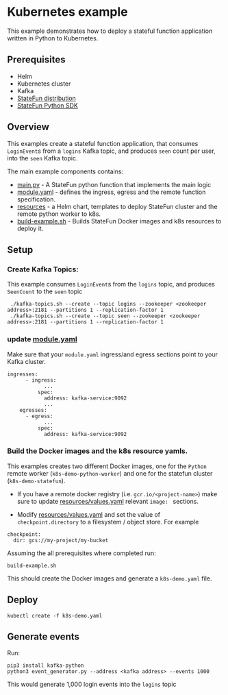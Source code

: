 # Kubernetes example

This example demonstrates how to deploy a stateful function application
written in Python to Kubernetes.

## Prerequisites 

* Helm
* Kubernetes cluster
* Kafka   
* [StateFun distribution](https://github.com/apache/flink-statefun#build)
* [StateFun Python SDK](https://github.com/apache/flink-statefun/blob/master/statefun-python-sdk/build-distribution.sh)


## Overview

This examples create a stateful function application,
that consumes `LoginEvent`s from a `logins` Kafka topic,
and produces `seen` count per user, into the `seen` Kafka topic.

The main example components contains:
- [main.py](main.py) - A StateFun python function that implements the main logic
- [module.yaml](module.yaml) - defines the ingress, egress and the remote function specification.
- [resources](resources) - a Helm chart, templates to deploy StateFun cluster and the remote python worker to k8s. 
- [build-example.sh](build-example.sh) - Builds StateFun Docker images and k8s resources to deploy it. 

## Setup

### Create Kafka Topics: 

This example consumes `LoginEvent`s from the `logins` topic, and produces `SeenCount` to
the `seen` topic
```
 ./kafka-topics.sh --create --topic logins --zookeeper <zookeeper address>:2181 --partitions 1 --replication-factor 1
 ./kafka-topics.sh --create --topic seen --zookeeper <zookeeper address>:2181 --partitions 1 --replication-factor 1
```

### update [module.yaml](module.yaml)

Make sure that your `module.yaml` ingress/and egress sections point to your
Kafka cluster. 

```
ingresses:
      - ingress:
            ...
          spec:
            address: kafka-service:9092
            ...
    egresses:
      - egress:
            ...
          spec:
            address: kafka-service:9092
```

### Build the Docker images and the k8s resource yamls.

This examples creates two different Docker images, one for the `Python` remote 
worker (`k8s-demo-python-worker`) and one for the statefun cluster (`k8s-demo-statefun`).

- If you have a remote docker registry (i.e. `gcr.io/<project-name>`) make sure
to update [resources/values.yaml](resources/values.yaml) relevant `image: ` sections.

- Modify [resources/values.yaml](resources/values.yaml) and set the value of `checkpoint.directory`
to a filesystem / object store. For example
```
checkpoint:
  dir: gcs://my-project/my-bucket
```  


Assuming the all prerequisites where completed run:

```build-example.sh```

This should create the Docker images and generate a `k8s-demo.yaml` file.

## Deploy

`kubectl create -f k8s-demo.yaml`
 
## Generate events

Run:

```
pip3 install kafka-python 
python3 event_generator.py --address <kafka address> --events 1000
```

This would generate 1,000 login events into the `logins` topic